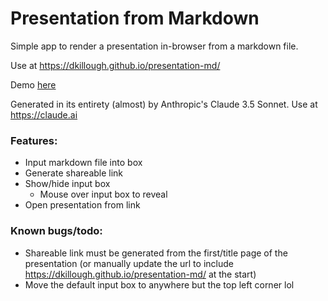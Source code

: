 # Presentation from Markdown

Simple app to render a presentation in-browser from a markdown file.

Use at https://dkillough.github.io/presentation-md/

Demo [here](https://dkillough.github.io/presentation-md/?p=MQgEAkEsBpQdwKYBsDGB7Atg0kB2oAuASgCgSBaSs4UACwEYSxaAmJ5gZjICpuAjNEgAmvUD0gAXAIZJIKAM7cyAfQCuuIQgBOs3AmVkA2roDWCIaFU6AugAoEADykYADkgQA6dBlIUqJABVaKVwTUABPNFVQAEIgA)

Generated in its entirety (almost) by Anthropic's Claude 3.5 Sonnet. Use at https://claude.ai

### Features: 
- Input markdown file into box
- Generate shareable link
- Show/hide input box
  - Mouse over input box to reveal
- Open presentation from link

### Known bugs/todo: 
- Shareable link must be generated from the first/title page of the presentation (or manually update the url to include https://dkillough.github.io/presentation-md/ at the start)
- Move the default input box to anywhere but the top left corner lol